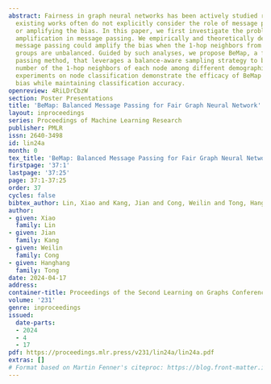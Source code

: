 ```yaml
---
abstract: Fairness in graph neural networks has been actively studied recently. However,
  existing works often do not explicitly consider the role of message passing in introducing
  or amplifying the bias. In this paper, we first investigate the problem of bias
  amplification in message passing. We empirically and theoretically demonstrate that
  message passing could amplify the bias when the 1-hop neighbors from different demographic
  groups are unbalanced. Guided by such analyses, we propose BeMap, a fair message
  passing method, that leverages a balance-aware sampling strategy to balance the
  number of the 1-hop neighbors of each node among different demographic groups. Extensive
  experiments on node classification demonstrate the efficacy of BeMap in mitigating
  bias while maintaining classification accuracy.
openreview: 4RiLDrCbzW
section: Poster Presentations
title: 'BeMap: Balanced Message Passing for Fair Graph Neural Network'
layout: inproceedings
series: Proceedings of Machine Learning Research
publisher: PMLR
issn: 2640-3498
id: lin24a
month: 0
tex_title: 'BeMap: Balanced Message Passing for Fair Graph Neural Network'
firstpage: '37:1'
lastpage: '37:25'
page: 37:1-37:25
order: 37
cycles: false
bibtex_author: Lin, Xiao and Kang, Jian and Cong, Weilin and Tong, Hanghang
author:
- given: Xiao
  family: Lin
- given: Jian
  family: Kang
- given: Weilin
  family: Cong
- given: Hanghang
  family: Tong
date: 2024-04-17
address:
container-title: Proceedings of the Second Learning on Graphs Conference
volume: '231'
genre: inproceedings
issued:
  date-parts:
  - 2024
  - 4
  - 17
pdf: https://proceedings.mlr.press/v231/lin24a/lin24a.pdf
extras: []
# Format based on Martin Fenner's citeproc: https://blog.front-matter.io/posts/citeproc-yaml-for-bibliographies/
---
```


